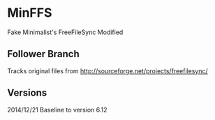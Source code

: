 MinFFS
======

Fake Minimalist's FreeFileSync Modified


Follower Branch
---------------

Tracks original files from http://sourceforge.net/projects/freefilesync/

Versions
--------

2014/12/21 Baseline to version 6.12
